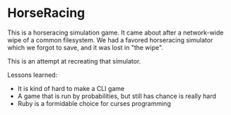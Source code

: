 # HorseRacing

This is a horseracing simulation game. It came about after a network-wide wipe
of a common filesystem. We had a favored horseracing simulator which we forgot
to save, and it was lost in "the wipe".

This is an attempt at recreating that simulator.

Lessons learned:

  * It is kind of hard to make a CLI game
  * A game that is run by probabilities, but still has chance is really hard
  * Ruby is a formidable choice for curses programming



